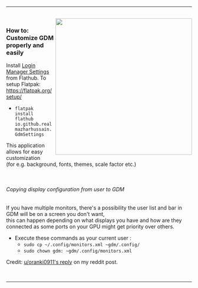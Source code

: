 ** **

<br/>
<a href="https://github.com/realmazharhussain/gdm-settings"><img src="https://raw.githubusercontent.com/wiki/realmazharhussain/gdm-settings/screenshots/screenshot-1.png" align="right" width="370"></a>

### How to: Customize GDM properly and easily

Install [Login Manager Settings](https://flathub.org/apps/details/io.github.realmazharhussain.GdmSettings) from Flathub. 
To setup Flatpak: https://flatpak.org/setup/

* `flatpak install flathub io.github.realmazharhussain.GdmSettings`

This application allows for easy customization  
(for e.g. background, fonts, themes, scale factor etc.)  

<br/>

###### Copying display configuration from user to GDM

If you have multiple monitors, there's a possibility the user list and bar in GDM will be on a screen you don't want,  
this can happen depending on what displays you have and how are they connected as some ports on your GPU might get priority over others.

* Execute these commands as your current user :
  - `sudo cp ~/.config/monitors.xml ~gdm/.config/`
  - `sudo chown gdm: ~gdm/.config/monitors.xml`

Credit: [u/oranki0911's reply](https://www.reddit.com/r/linuxquestions/comments/v34j6q/gdm_user_list_on_second_screen_can_i_change_that/iaxdnwo/?context=3) on my reddit post.

<br/>

** **
